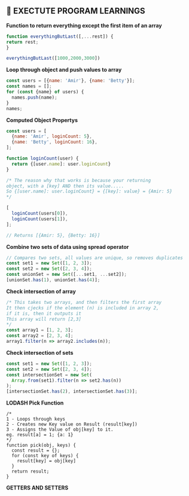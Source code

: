 ## 📌 EXECTUTE PROGRAM LEARNINGS

**Function to return everything except the first item of an array**
```js
function everythingButLast([,...rest]) {
return rest;
}

everythingButLast([1000,2000,3000])
```

**Loop through object and push values to array**
```js
const users = [{name: 'Amir'}, {name: 'Betty'}];
const names = [];
for (const {name} of users) {
  names.push(name);
}
names;
```

**Computed Object Propertys**

```js
const users = [
  {name: 'Amir', loginCount: 5},
  {name: 'Betty', loginCount: 16},
];

function loginCount(user) {
  return {[user.name]: user.loginCount}
}

/* The reason why that works is because your returning 
object, with a [key] AND then its value.....
So {[user.name]: user.loginCount} = {[key]: value} = {Amir: 5}
*/

[
  loginCount(users[0]),
  loginCount(users[1]),
];

// Returns [{Amir: 5}, {Betty: 16}]

```

**Combine two sets of data using spread operator**
```js
// Compares two sets, all values are unique, so removes duplicates
const set1 = new Set([1, 2, 3]);
const set2 = new Set([2, 3, 4]);
const unionSet = new Set([...set1, ...set2]);
[unionSet.has(1), unionSet.has(4)];
```

**Check intersection of array**
```js
/* This takes two arrays, and then filters the first array
It then cjecks if the element (n) is included in array 2, 
if it is, then it outputs it
This array will return [2,3]
*/
const array1 = [1, 2, 3];
const array2 = [2, 3, 4];
array1.filter(n => array2.includes(n));
```

**Check intersection of sets**
```js
const set1 = new Set([1, 2, 3]);
const set2 = new Set([2, 3, 4]);
const intersectionSet = new Set(
  Array.from(set1).filter(n => set2.has(n))
);
[intersectionSet.has(2), intersectionSet.has(3)];
```

**LODASH Pick Function**
```
/* 
1 - Loops through keys
2 - Creates new Key value on Result (result[key])
3 - Assigns the Value of obj[key] to it.
eg. result[a] = 1; {a: 1}
*/
function pick(obj, keys) {
  const result = {};
  for (const key of keys) {
    result[key] = obj[key]
  }
  return result;
}
```
**GETTERS AND SETTERS**